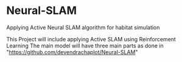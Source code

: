 # Neural-SLAM
Applying Active Neural SLAM algorithm for habitat simulation 

This Project will include applying Active SLAM using Reinforcement Learning 
The main model will have three main parts as done in "https://github.com/devendrachaplot/Neural-SLAM"